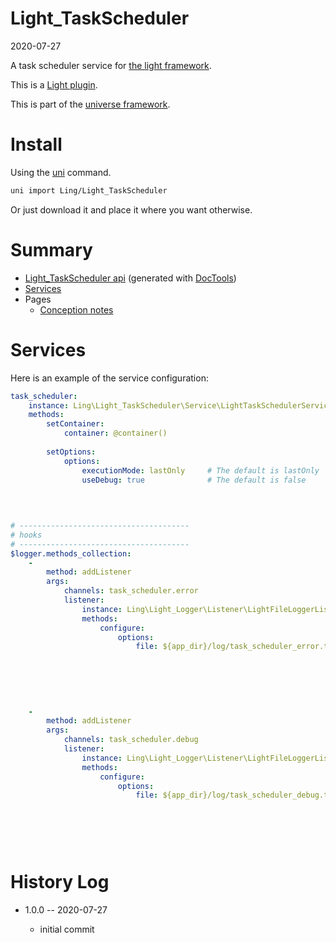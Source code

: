 Light_TaskScheduler
===========
2020-07-27



A task scheduler service for [the light framework](https://github.com/lingtalfi/Light).


This is a [Light plugin](https://github.com/lingtalfi/Light/blob/master/doc/pages/plugin.md).

This is part of the [universe framework](https://github.com/karayabin/universe-snapshot).


Install
==========
Using the [uni](https://github.com/lingtalfi/universe-naive-importer) command.
```bash
uni import Ling/Light_TaskScheduler
```

Or just download it and place it where you want otherwise.






Summary
===========
- [Light_TaskScheduler api](https://github.com/lingtalfi/Light_TaskScheduler/blob/master/doc/api/Ling/Light_TaskScheduler.md) (generated with [DocTools](https://github.com/lingtalfi/DocTools))
- [Services](#services)
- Pages
    - [Conception notes](https://github.com/lingtalfi/Light_TaskScheduler/blob/master/doc/pages/conception-notes.md)






Services
=========


Here is an example of the service configuration:

```yaml
task_scheduler: 
    instance: Ling\Light_TaskScheduler\Service\LightTaskSchedulerService
    methods: 
        setContainer: 
            container: @container()
        
        setOptions: 
            options: 
                executionMode: lastOnly     # The default is lastOnly
                useDebug: true              # The default is false
            
        
    

# --------------------------------------
# hooks
# --------------------------------------
$logger.methods_collection: 
    - 
        method: addListener
        args: 
            channels: task_scheduler.error
            listener: 
                instance: Ling\Light_Logger\Listener\LightFileLoggerListener
                methods: 
                    configure: 
                        options: 
                            file: ${app_dir}/log/task_scheduler_error.txt
                        
                    
                
            
        
    
    - 
        method: addListener
        args: 
            channels: task_scheduler.debug
            listener: 
                instance: Ling\Light_Logger\Listener\LightFileLoggerListener
                methods: 
                    configure: 
                        options: 
                            file: ${app_dir}/log/task_scheduler_debug.txt
                        
                    
            
        
    


```



History Log
=============

- 1.0.0 -- 2020-07-27

    - initial commit